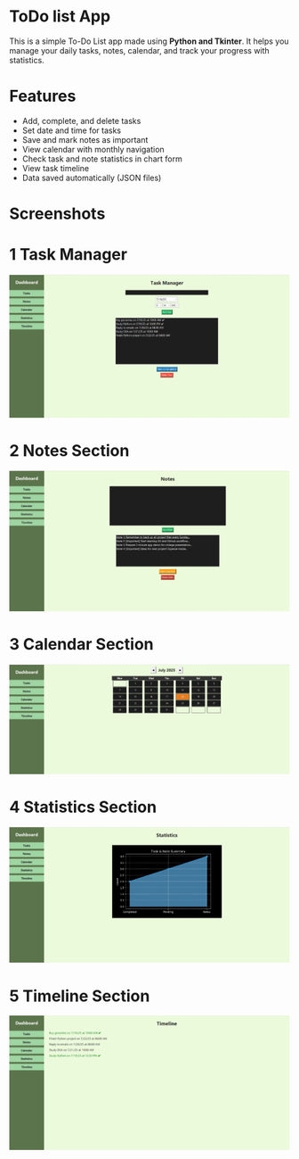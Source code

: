 # ToDo list App

This is a simple To-Do List app made using **Python and Tkinter**. It helps you manage your daily tasks, notes, calendar, and track your progress with statistics.

# Features

- Add, complete, and delete tasks
- Set date and time for tasks
- Save and mark notes as important
- View calendar with monthly navigation
- Check task and note statistics in chart form
- View task timeline
- Data saved automatically (JSON files)

# Screenshots
# 1 Task Manager
![Task](task.png)

# 2 Notes Section
![Notes](notes.png)

# 3 Calendar Section
![Calendar](calendar.png)

# 4 Statistics Section
![Statistics](statistics.png)

# 5 Timeline Section
![Timeline](timeline.png)
